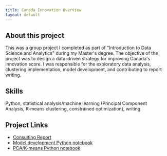 ```yaml
---
title: Canada Innovation Overview
layout: default
---
```


## About this project 
This was a group project I completed as part of "Introduction to Data Science and Analytics" during my Master's degree. 
The objective of the project was to design a data-driven strategy for improving Canada's innovation score. 
I was responsible for the exploratory data analysis, clustering implementation, model development, and contributing to report writing.

## Skills
Python, statistical analysis/machine learning (Principal Component Analysis, K-means clustering, constrained optimization), writing

## Project Links
- [Consulting Report](https://alauzon13.github.io/canada-innovation/sticky-side/index.html)
- [Model development Python notebook]()
- [PCA/K-means Python notebook]()
